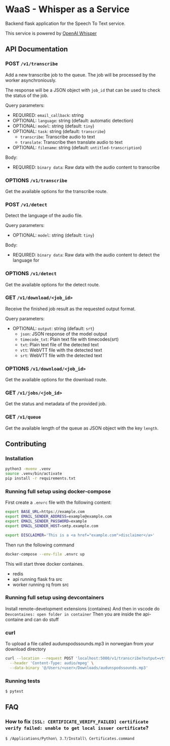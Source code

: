 # WaaS - Whisper as a Service

Backend flask application for the Speech To Text service.

This service is powered by [OpenAI Whisper](https://github.com/openai/whisper)

## API Documentation

### POST `/v1/transcribe`

Add a new transcribe job to the queue. The job will be processed by the worker asynchroniously.

The response will be a JSON object with `job_id` that can be used to check the status of the job.

Query parameters:

- REQUIRED: `email_callback`: string
- OPTIONAL: `language`: string (default: automatic detection)
- OPTIONAL: `model`: string (default: `tiny`)
- OPTIONAL: `task`: string (default: `transcribe`)
  - `transcribe`: Transcribe audio to text
  - `translate`: Transcribe then translate audio to text
- OPTIONAL: `filename`: string (default: `untitled-transcription`)

Body:

- REQUIRED: `binary data`: Raw data with the audio content to transcribe

### OPTIONS `/v1/transcribe`

Get the available options for the transcribe route.

### POST `/v1/detect`

Detect the language of the audio file.

Query parameters:

- OPTIONAL: `model`: string (default: `tiny`)

Body:

- REQUIRED: `binary data`: Raw data with the audio content to detect the language for

### OPTIONS `/v1/detect`

Get the available options for the detect route.

### GET `/v1/download/<job_id>`

Receive the finished job result as the requested output format.

Query parameters:

- OPTIONAL: `output`: string (default: `srt`)
  - `json`: JSON response of the model output
  - `timecode_txt`: Plain text file with timecodes(srt)
  - `txt`: Plain text file of the detected text
  - `vtt`: WebVTT file with the detected text
  - `srt`: WebVTT file with the detected text

### OPTIONS `/v1/download/<job_id>`

Get the available options for the download route.

### GET `/v1/jobs/<job_id>`

Get the status and metadata of the provided job.

### GET `/v1/queue`

Get the available length of the queue as JSON object with the key `length`.

## Contributing

### Installation

```sh
python3 -mvenv .venv
source .venv/bin/activate
pip install -r requirements.txt
```

### Running full setup using docker-compose

First create a `.envrc` file with the following content:

```sh
export BASE_URL=https://example.com
export EMAIL_SENDER_ADDRESS=example@example.com
export EMAIL_SENDER_PASSWORD=example
export EMAIL_SENDER_HOST=smtp.example.com

export DISCLAIMER='This is a <a href="example.com">disclaimer</a>'
```

Then run the following command

```sh
docker-compose --env-file .envrc up
```

This will start three docker containes.

- redis
- api running flask fra src
- worker running rq from src

### Running full setup using devcontainers

Install remote-development extensions (containes)
And then in vscode do `Devcontaines: open folder in container`
Then you are inside the api-containe and can do stuff

### curl

To upload a file called audunspodssounds.mp3 in norwegian from your download directory

```sh
curl --location --request POST 'localhost:5000/v1/transcribe?output=vtt' \
  --header 'Content-Type: audio/mpeg' \
  --data-binary '@/Users/<user>/Downloads/audunspodssounds.mp3'
```

### Running tests

```bash
$ pytest
```

## FAQ

### How to fix `[SSL: CERTIFICATE_VERIFY_FAILED] certificate verify failed: unable to get local issuer certificate`?

```sh
$ /Applications/Python\ 3.7/Install\ Certificates.command
```
